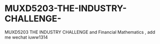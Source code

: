 # MUXD5203-THE-INDUSTRY-CHALLENGE-
MUXD5203 THE INDUSTRY CHALLENGE  and Financial Mathematics , add me wechat iuww1314
